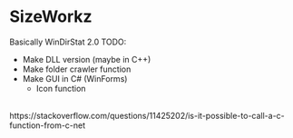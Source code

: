 # SizeWorkz
Basically WinDirStat 2.0
TODO: <br>
- Make DLL version (maybe in C++)<br>
- Make folder crawler function <br>
- Make GUI in C# (WinForms) <br>
  - Icon function <br>
<br>
https://stackoverflow.com/questions/11425202/is-it-possible-to-call-a-c-function-from-c-net
